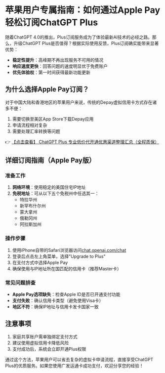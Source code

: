 # 苹果用户专属指南：如何通过Apple Pay轻松订阅ChatGPT Plus

随着ChatGPT 4.0的推出，Plus订阅服务成为了体验最新AI技术的必经之路。那么，升级ChatGPT Plus是否值得？根据实际使用反馈，Plus订阅确实能带来显著优势：

- **稳定性提升**：高峰期不再出现服务不可用的情况
- **响应速度更快**：回答问题的速度明显优于免费账户
- **优先体验权**：第一时间获得最新功能更新

## 为什么选择Apple Pay订阅？

对于中国大陆和香港地区的苹果用户来说，传统的Depay虚拟信用卡方式存在诸多不便：
1. 需要切换至美区App Store下载Depay应用
2. 申请流程相对复杂
3. 需要处理汇率转换等问题

👉 [【点击查看】 ChatGPT Plus 专业低价代开通优惠渠道整理汇总（全程质保）](https://bit.ly/DaiKai)

## 详细订阅指南（Apple Pay版）

### 准备工作
1. **网络环境**：使用稳定的美国住宅IP地址
2. **免税地址**：可从以下五个免税州中任选其一：
   - 特拉华州
   - 新罕布什尔州
   - 蒙大拿州
   - 俄勒冈州
   - 阿拉斯加州

### 操作步骤
1. 使用iPhone自带的Safari浏览器访问[chat.openai.com/chat](https://bit.ly/DaiKai)
2. 登录后点击左上角菜单，选择"Upgrade to Plus"
3. 在支付方式中选择Apple Pay
4. 确保使用与IP地址所在国匹配的信用卡（推荐Master卡）

### 常见问题排查
- **Apple Pay选项缺失**：检查Apple ID是否已开通支付功能
- **支付失败**：确认信用卡类型（避免使用Visa卡）
- **地区不符**：确保IP地址与信用卡发卡国家一致

## 注意事项
1. 家庭共享账户需单独绑定支付方式
2. 建议使用虚拟信用卡降低风险
3. 支付成功后，系统会立即开通Plus权限

通过这个方法，苹果用户可以省去复杂的虚拟卡申请流程，直接享受ChatGPT Plus的优质服务。如果您使用广发运通卡成功支付，欢迎分享您的经验！